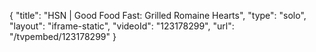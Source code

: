 {
    "title": "HSN | Good Food Fast: Grilled Romaine Hearts",
    "type": "solo",
    "layout": "iframe-static",
    "videoId": "123178299",
    "url": "\/tvpembed\/123178299"
}